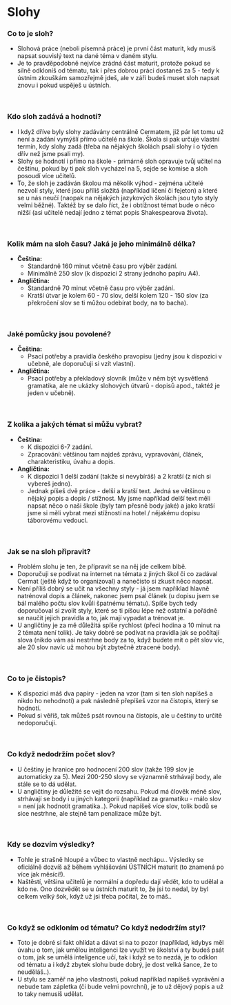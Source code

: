 # Slohy

### Co to je sloh?
- Slohová práce (neboli písemná práce) je první část maturit, kdy musíš napsat souvislý text na dané téma v daném stylu.
- Je to pravděpodobně nejvíce zrádná část maturit, protože pokud se silně odkloníš od tématu, tak i přes dobrou práci dostaneš za 5 - tedy k ústním zkouškám samozřejmě jdeš, ale v září budeš muset sloh napsat znovu i pokud uspěješ u ústních.

<br>

### Kdo sloh zadává a hodnotí?
- I když dříve byly slohy zadávány centrálně Cermatem, již pár let tomu už není a zadání vymýšlí přímo učitelé na škole. Škola si pak určuje vlastní termín, kdy slohy zadá (třeba na nějakých školách psali slohy i o týden dřív než jsme psali my).
- Slohy se hodnotí i přímo na škole - primárně sloh opravuje tvůj učitel na češtinu, pokud by ti pak sloh vycházel na 5, sejde se komise a sloh posoudí více učitelů.
- To, že sloh je zadáván školou má několik výhod - zejména učitelé nezvolí styly, které jsou příliš složitá (například líčení či fejeton) a které se u nás neučí (naopak na nějakých jazykových školách jsou tyto styly velmi běžné). Taktéž by se dalo říct, že i obtížnost témat bude o něco nižší (asi učitelé nedají jedno z témat popis Shakespearova života).

<br>

### Kolik mám na sloh času? Jaká je jeho minimálně délka?
- **Čeština:**
    - Standardně 160 minut včetně času pro výběr zadání.
    - Minimálně 250 slov (k dispozici 2 strany jednoho papíru A4).
- **Angličtina:**
    - Standardně 70 minut včetně času pro výběr zadání.
    - Kratší útvar je kolem 60 - 70 slov, delší kolem 120 - 150 slov (za překročení slov se ti můžou odebírat body, na to bacha).

<br>

### Jaké pomůcky jsou povolené?
- **Čeština:**
    - Psací potřeby a pravidla českého pravopisu (jedny jsou k dispozici v učebně, ale doporučuji si vzít vlastní).
- **Angličtina:**
    - Psací potřeby a překladový slovník (může v něm být vysvětlená gramatika, ale ne ukázky slohových útvarů - dopisů apod., taktéž je jeden v učebně).

<br>

### Z kolika a jakých témat si můžu vybrat?
- **Čeština:**
    - K dispozici 6-7 zadání.
    - Zpracování: většinou tam najdeš zprávu, vypravování, článek, charakteristiku, úvahu a dopis.
- **Angličtina:**
    - K dispozici 1 delší zadání (takže si nevybíráš) a 2 kratší (z nich si vybereš jedno).
    - Jednak píšeš dvě práce - delší a kratší text. Jedná se většinou o nějaký popis a dopis / stížnost. My jsme například delší text měli napsat něco o naši škole (byly tam přesně body jaké) a jako kratší jsme si měli vybrat mezi stížností na hotel / nějakému dopisu táborovému vedoucí.


<br>

### Jak se na sloh připravit?
- Problém slohu je ten, že připravit se na něj jde celkem blbě.
- Doporučuji se podívat na internet na témata z jiných škol či co zadával Cermat (ještě když to organizoval) a nanečisto si zkusit něco napsat.
- Není příliš dobrý se učit na všechny styly - já jsem například hlavně natrénoval dopis a článek, nakonec jsem psal článek (u dopisu jsem se bál malého počtu slov kvůli špatnému tématu). Spíše bych tedy doporučoval si zvolit styly, které se ti píšou lépe než ostatní a pořádně se naučit jejich pravidla a to, jak mají vypadat a trénovat je.
- U angličtiny je za mě důležitá spíše rychlost (přeci hodina a 10 minut na 2 témata není tolik). Je taky dobré se podívat na pravidla jak se počítají slova (nikdo vám asi nestrhne body za to, když budete mít o pět slov víc, ale 20 slov navíc už mohou být zbytečně ztracené body). 

<br>

### Co to je čistopis?
- K dispozici máš dva papíry - jeden na vzor (tam si ten sloh napíšeš a nikdo ho nehodnotí) a pak následně přepíšeš vzor na čistopis, který se hodnotí.
- Pokud si věříš, tak můžeš psát rovnou na čistopis, ale u češtiny to určitě nedoporučuji.


<br>

### Co když nedodržím počet slov?
- U češtiny je hranice pro hodnocení 200 slov (takže 199 slov je automaticky za 5). Mezi 200-250 slovy se významně strhávají body, ale stále se to dá udělat.
- U angličtiny je důležité se vejít do rozsahu. Pokud má člověk méně slov, strhávají se body i u jiných kategorií (například za gramatiku - málo slov = není jak hodnotit gramatika..). Pokud napíšeš více slov, tolik bodů se sice nestrhne, ale stejně tam penalizace může být.

<br>

### Kdy se dozvím výsledky?
- Tohle je strašně hloupé a vůbec to vlastně nechápu.. Výsledky se oficiálně dozvíš až během vyhlášování ÚSTNÍCH maturit (to znamená po více jak měsíci!).
- Naštěstí, většina učitelů je normální a dopředu dají vědět, kdo to udělal a kdo ne. Ono dozvědět se u ústních maturit to, že jsi to nedal, by byl celkem velký šok, když už jsi třeba počítal, že to máš.. 

<br>

### Co když se odkloním od tématu? Co když nedodržím styl?
- Toto je dobré si fakt ohlídat a dávat si na to pozor (například, kdybys měl úvahu o tom, jak umělou inteligenci lze využít ve školství a ty budeš psát o tom, jak se umělá inteligence učí, tak i když se to nezdá, je to odklon od tématu a i když zbytek slohu bude dobrý, je dost velká šance, že to neuděláš..).
- U stylu se zaměř na jeho vlastnosti, pokud například napíšeš vyprávění a nebude tam zápletka (či bude velmi povrchní), je to už dějový popis a už to taky nemusíš udělat.